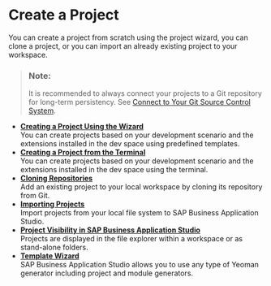 <!-- loiofa59c5ab04834e46a9b2d1a788f45e50 -->

# Create a Project

You can create a project from scratch using the project wizard, you can clone a project, or you can import an already existing project to your workspace.

> ### Note:  
> It is recommended to always connect your projects to a Git repository for long-term persistency. See [Connect to Your Git Source Control System](https://help.sap.com/docs/bas/sap-business-application-studio/connect-to-your-git-source-control-system?version=Cloud).

-   **[Creating a Project Using the Wizard](creating-a-project-using-the-wizard-75ff480.md "You can create projects based on your development scenario and the extensions
		installed in the dev space using predefined templates.")**  
You can create projects based on your development scenario and the extensions installed in the dev space using predefined templates.
-   **[Creating a Project from the Terminal](creating-a-project-from-the-terminal-c29e1a3.md "You can create projects based on your development scenario and the extensions
		installed in the dev space using the terminal.")**  
You can create projects based on your development scenario and the extensions installed in the dev space using the terminal.
-   **[Cloning Repositories](cloning-repositories-7a68bfa.md "Add an existing project to your local workspace by cloning its repository from
		Git.")**  
Add an existing project to your local workspace by cloning its repository from Git.
-   **[Importing Projects](importing-projects-2ada2be.md "Import projects from your local file system to SAP Business Application Studio. ")**  
Import projects from your local file system to SAP Business Application Studio.
-   **[Project Visibility in SAP Business Application Studio](project-visibility-in-sap-business-application-studio-0919ce1.md " Projects are displayed in the file explorer within a workspace or as stand-alone
		folders.")**  
 Projects are displayed in the file explorer within a workspace or as stand-alone folders.
-   **[Template Wizard](template-wizard-ba59cb6.md "SAP Business Application Studio allows you to
		use any type of Yeoman generator including project and module generators.")**  
SAP Business Application Studio allows you to use any type of Yeoman generator including project and module generators.

